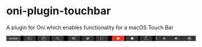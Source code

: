 # oni-plugin-touchbar

A plugin for Oni which enables functionality for a macOS Touch Bar

![screenshot](./screenshot.png)
